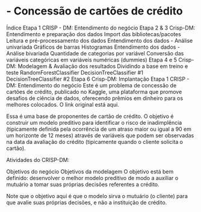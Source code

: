# - Concessão de cartões de crédito
Índice
Etapa 1 CRISP - DM: Entendimento do negócio
Etapa 2 & 3 Crisp-DM: Entendimento e preparação dos dados
Import das bibliotecas/pacotes
Leitura e pré-processamento dos dados
Entendimento dos dados - Análise univariada
Gráficos de barras
Histogramas
Entendimento dos dados - Análise bivariada
Quantidade de categorias por variável
Conversão das variáveis categóricas em variáveis numéricas (dummies)
Etapa 4 e 5 Crisp-DM: Modelagem & Avaliação dos resultados
Dividindo a base em treino e teste
RandomForestClassifier
DecisionTreeClassifier #1
DecisionTreeClassifier #2
Etapa 6 Crisp-DM: Implantação
Etapa 1 CRISP - DM: Entendimento do negócio
Este é um problema de concessão de cartões de crédito, publicado no Kaggle, uma plataforma que promove desafios de ciência de dados, oferecendo prêmios em dinheiro para os melhores colocados. O link original está aqui.

Essa é uma base de proponentes de cartão de crédito. O objetivo é construir um modelo preditivo para identificar o risco de inadimplência (tipicamente definida pela ocorrência de um atraso maior ou igual a 90 em um horizonte de 12 meses) através de variáveis que podem ser observadas na data da avaliação do crédito (tipicamente quando o cliente solicita o cartão).

Atividades do CRISP-DM:

Objetivos do negócio
Objetivos da modelagem
O objetivo está bem definido: desenvolver o melhor modelo preditivo de modo a auxiliar o mutuário a tomar suas próprias decisões referentes a crédito.

Note que o objetivo aqui é que o modelo sirva o mutuário (o cliente) para que avalie suas próprias decisões, e não a instituição de crédito.

